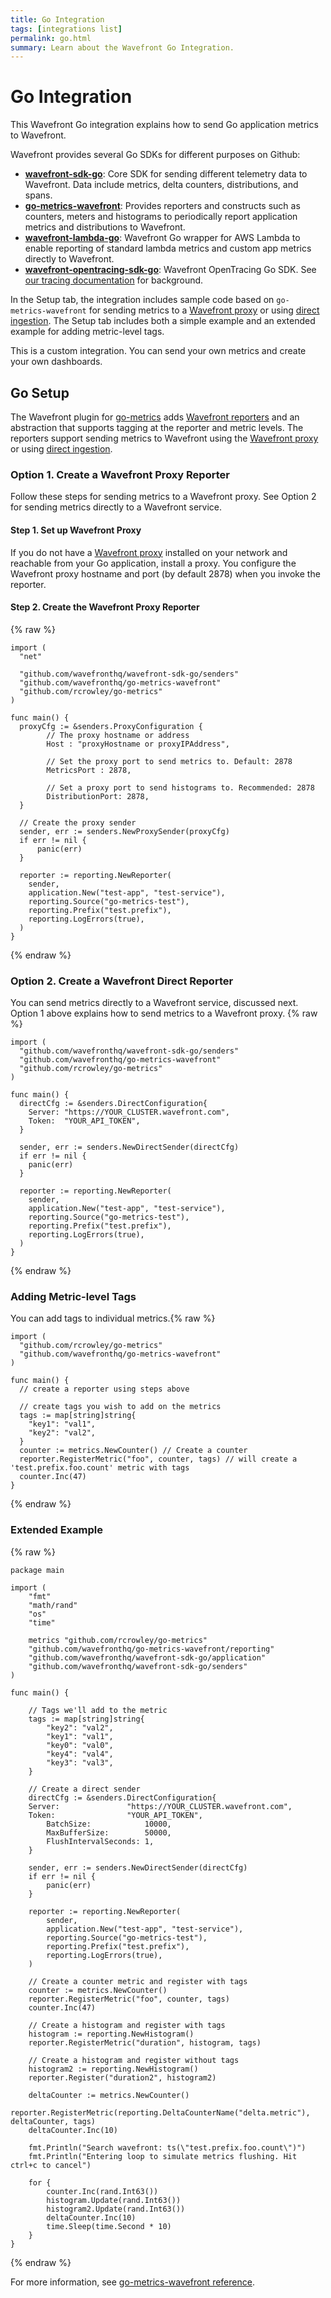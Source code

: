```yaml
---
title: Go Integration
tags: [integrations list]
permalink: go.html
summary: Learn about the Wavefront Go Integration.
---
```

# Go Integration

This Wavefront Go integration explains how to send Go application metrics to Wavefront.

Wavefront provides several Go SDKs for different purposes on Github:

- **[wavefront-sdk-go](https://github.com/wavefrontHQ/wavefront-sdk-go)**: Core SDK for sending different telemetry data to Wavefront. Data include metrics, delta counters, distributions, and spans.
- **[go-metrics-wavefront](https://github.com/wavefrontHQ/go-metrics-wavefront)**: Provides reporters and constructs such as counters, meters and histograms to periodically report application metrics and distributions to Wavefront.
- **[wavefront-lambda-go](https://github.com/wavefrontHQ/wavefront-lambda-go)**: Wavefront Go wrapper for AWS Lambda to enable reporting of standard lambda metrics and custom app metrics directly to Wavefront.
- **[wavefront-opentracing-sdk-go](https://github.com/wavefrontHQ/wavefront-opentracing-sdk-go)**: Wavefront OpenTracing Go SDK. See [our tracing documentation](https://docs.wavefront.com/tracing_basics.html) for background.

In the Setup tab, the integration includes sample code based on `go-metrics-wavefront` for sending metrics to a [Wavefront proxy](https://docs.wavefront.com/proxies.html) or using [direct ingestion](https://docs.wavefront.com/direct_ingestion.html). The Setup tab includes both a simple example and an extended example for adding metric-level tags.

This is a custom integration. You can send your own metrics and create your own dashboards.

## Go Setup

The Wavefront plugin for [go-metrics](https://github.com/rcrowley/go-metrics) adds [Wavefront reporters](https://github.com/wavefronthq/go-metrics-wavefront) and an abstraction that supports tagging at the reporter and metric levels.
The reporters support sending metrics to Wavefront using the [Wavefront proxy](https://docs.wavefront.com/proxies.html) or using [direct ingestion](https://docs.wavefront.com/direct_ingestion.html).


### Option 1. Create a Wavefront Proxy Reporter

Follow these steps for sending metrics to a Wavefront proxy. See Option 2 for sending metrics directly to a Wavefront service.



#### Step 1. Set up Wavefront Proxy

If you do not have a [Wavefront proxy](https://docs.wavefront.com/proxies.html) installed on your network and reachable from your Go application, install a proxy. You configure the Wavefront proxy hostname and port (by default 2878) when you invoke the reporter.

#### Step 2. Create the Wavefront Proxy Reporter
{% raw %}
```
import (
  "net"

  "github.com/wavefronthq/wavefront-sdk-go/senders"
  "github.com/wavefronthq/go-metrics-wavefront"
  "github.com/rcrowley/go-metrics"
)

func main() {
  proxyCfg := &senders.ProxyConfiguration {
        // The proxy hostname or address
        Host : "proxyHostname or proxyIPAddress",

        // Set the proxy port to send metrics to. Default: 2878
        MetricsPort : 2878,

        // Set a proxy port to send histograms to. Recommended: 2878
        DistributionPort: 2878,
  }

  // Create the proxy sender
  sender, err := senders.NewProxySender(proxyCfg)
  if err != nil {
      panic(err)
  }

  reporter := reporting.NewReporter(
    sender,
    application.New("test-app", "test-service"),
    reporting.Source("go-metrics-test"),
    reporting.Prefix("test.prefix"),
    reporting.LogErrors(true),
  )
}
```
{% endraw %}

### Option 2. Create a Wavefront Direct Reporter

You can send metrics directly to a Wavefront service, discussed next. Option 1 above explains how to send metrics to a Wavefront proxy.
{% raw %}
```
import (
  "github.com/wavefronthq/wavefront-sdk-go/senders"
  "github.com/wavefronthq/go-metrics-wavefront"
  "github.com/rcrowley/go-metrics"
)

func main() {
  directCfg := &senders.DirectConfiguration{
    Server: "https://YOUR_CLUSTER.wavefront.com",
    Token:  "YOUR_API_TOKEN",
  }

  sender, err := senders.NewDirectSender(directCfg)
  if err != nil {
    panic(err)
  }

  reporter := reporting.NewReporter(
    sender,
    application.New("test-app", "test-service"),
    reporting.Source("go-metrics-test"),
    reporting.Prefix("test.prefix"),
    reporting.LogErrors(true),
  )
}
```
{% endraw %}

### Adding Metric-level Tags

You can add tags to individual metrics.{% raw %}
```
import (
  "github.com/rcrowley/go-metrics"
  "github.com/wavefronthq/go-metrics-wavefront"
)

func main() {
  // create a reporter using steps above

  // create tags you wish to add on the metrics
  tags := map[string]string{
    "key1": "val1",
    "key2": "val2",
  }
  counter := metrics.NewCounter() // Create a counter
  reporter.RegisterMetric("foo", counter, tags) // will create a 'test.prefix.foo.count' metric with tags
  counter.Inc(47)
}
```
{% endraw %}

### Extended Example
{% raw %}
```
package main

import (
	"fmt"
	"math/rand"
	"os"
	"time"

	metrics "github.com/rcrowley/go-metrics"
	"github.com/wavefronthq/go-metrics-wavefront/reporting"
	"github.com/wavefronthq/wavefront-sdk-go/application"
	"github.com/wavefronthq/wavefront-sdk-go/senders"
)

func main() {

	// Tags we'll add to the metric
	tags := map[string]string{
		"key2": "val2",
		"key1": "val1",
		"key0": "val0",
		"key4": "val4",
		"key3": "val3",
	}

	// Create a direct sender
	directCfg := &senders.DirectConfiguration{
    Server:               "https://YOUR_CLUSTER.wavefront.com",
    Token:                "YOUR_API_TOKEN",
		BatchSize:            10000,
		MaxBufferSize:        50000,
		FlushIntervalSeconds: 1,
	}

	sender, err := senders.NewDirectSender(directCfg)
	if err != nil {
		panic(err)
	}

	reporter := reporting.NewReporter(
		sender,
		application.New("test-app", "test-service"),
		reporting.Source("go-metrics-test"),
		reporting.Prefix("test.prefix"),
		reporting.LogErrors(true),
	)

	// Create a counter metric and register with tags
	counter := metrics.NewCounter()                
	reporter.RegisterMetric("foo", counter, tags)
	counter.Inc(47)

	// Create a histogram and register with tags
	histogram := reporting.NewHistogram()
	reporter.RegisterMetric("duration", histogram, tags)

	// Create a histogram and register without tags
	histogram2 := reporting.NewHistogram()
	reporter.Register("duration2", histogram2)

	deltaCounter := metrics.NewCounter()
	reporter.RegisterMetric(reporting.DeltaCounterName("delta.metric"), deltaCounter, tags)
	deltaCounter.Inc(10)

	fmt.Println("Search wavefront: ts(\"test.prefix.foo.count\")")
	fmt.Println("Entering loop to simulate metrics flushing. Hit ctrl+c to cancel")

	for {
		counter.Inc(rand.Int63())
		histogram.Update(rand.Int63())
		histogram2.Update(rand.Int63())
		deltaCounter.Inc(10)
		time.Sleep(time.Second * 10)
	}
}
```
{% endraw %}

For more information, see [go-metrics-wavefront reference](https://github.com/wavefrontHQ/go-metrics-wavefront/blob/master/GODOCS.md).

